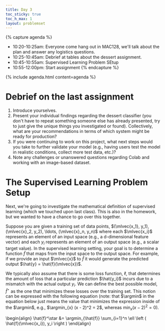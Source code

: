 ```yaml
---
title: Day 3
toc_sticky: true 
toc_h_max: 1
layout: problemset
---
```


{% capture agenda %}
* 10:20-10:25am: Everyone come hang out in MAC128, we'll talk about the plan and answer any logistics questions.
* 10:25-10:45am: Debrief at tables about the dessert assignment.
* 10:45-10:55am: Supervised Learning Problem SEtup
* 10:55-12:00pm: Start assignment 
{% endcapture %}

{% include agenda.html content=agenda %}

# Debrief on the last assignment

1. Introduce yourselves.
2. Present your individual findings regarding the dessert classifier (you don't have to repeat something someone else has already presented, try to just give the unique things you investigated or found).  Collectively, what are your recommendations in terms of which system might be ready for production?
3. If you were continuing to work on this project, what next steps would you take to further validate your model (e.g., having users test the model in realistic conditions, collect more test data, etc.)?
4. Note any challenges or unanswered questions regarding Colab and working with an image-based dataset.

# The Supervised Learning Problem Setup

Next, we're going to investigate the mathematical definition of supervised learning (which we touched upon last class).  This is also in the homework, but we wanted to have a chance to go over this together.

Suppose you are given a training set of data points, $(\mlvec{x_1}, y_1), (\mlvec{x}_2, y_2), \ldots, (\mlvec{x}_n, y_n)$ where each $\mlvec{x_i}$ represents an element of an input space (e.g., a d-dimensional feature vector) and each $y_i$ represents an element of an output space (e.g., a scalar target value).  In the supervised learning setting, your goal is to determine a function $\hat{f}$ that maps from the input space to the output space.  For example, if we provide an input $\mlvec{x}$ to $\hat{f}$ it would generate the predicted output $\hat{y} = \hat{f}(\mlvec{x})$.

We typically also assume that there is some loss function, $\ell$, that determines the amount of loss that a particular prediction $\hat{y_i}$ incurs due to a mismatch with the actual output $y_i$.  We can define the best possible model, $\hat{f}^\star$ as the one that minimizes these losses over the training set.  This notion can be expressed with the following equation  (note: that $\argmin$ in the equation below just means the value that minimizes the expression inside of the $\argmin$, e.g., $\argmin_{x} (x - 2)^2 = 2$, whereas $\min_{x} (x-2)^2 = 0$).

\begin{align}
\hat{f}^\star &= \argmin_{\hat{f}} \sum_{i=1}^n \ell \left ( \hat{f}(\mlvec{x_i}), y_i \right )
\end{align} 
